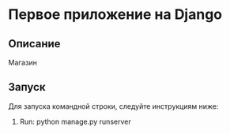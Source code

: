 # Первое приложение на Django
## Описание

Магазин


## Запуск

Для запуска командной строки, следуйте инструкциям ниже:

1. Run: python manage.py runserver

